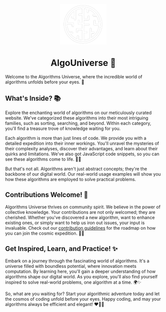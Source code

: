 <p align="center">
  <img src="public/logo.png" alt="Algorithms Universe Logo" style="width: 150px;">
</p>

<h1 style="text-align: center;">AlgoUniverse 🧠</h1>

Welcome to the Algorithms Universe, where the incredible world of algorithms unfolds before your eyes. 🚀

## What's Inside? 📚

Explore the enchanting world of algorithms on our meticulously curated website. We've categorized these algorithms into their most intriguing families, such as sorting, searching, and beyond. Within each category, you'll find a treasure trove of knowledge waiting for you.

Each algorithm is more than just lines of code. We provide you with a detailed expedition into their inner workings. You'll unravel the mysteries of their complexity analyses, discover their advantages, and learn about their quirks and limitations. We've also got JavaScript code snippets, so you can see these algorithms come to life. 🧩🚀

But that's not all. Algorithms aren't just abstract concepts; they're the backbone of our digital world. Our real-world usage examples will show you how these algorithms are employed to solve practical problems.

## Contributions Welcome! 🤝
Algorithms Universe thrives on community spirit. We believe in the power of collective knowledge. Your contributions are not only welcomed; they are cherished. Whether you've discovered a new algorithm, want to enhance existing ones, or simply want to help us iron out issues, your input is invaluable. Check out our [contribution guidelines](CONTRIBUTING.md) for the roadmap on how you can join the cosmic expedition. 🌌🙌

## Get Inspired, Learn, and Practice! ✨
Embark on a journey through the fascinating world of algorithms. It's a universe filled with boundless potential, where innovation meets computation. By learning here, you'll gain a deeper understanding of how algorithms shape our digital world. As you explore, you'll also find yourself inspired to solve real-world problems, one algorithm at a time. 🌍✨

So, what are you waiting for? Start your algorithmic adventure today and let the cosmos of coding unfold before your eyes. 
Happy coding, and may your algorithms always be efficient and elegant! ❤️🌟🚀
